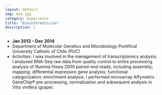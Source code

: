 ```yaml
---
layout: default
img: dna.jpg
category: Experience
title: "Bioinformatician"
description: |
---
```


* __Jan 2012 – Dec 2014__
* Department of Molecular Genetics and Microbiology
Pontifical University Catholic of Chile (PUC)
* Activities: I was involved in the management of transcriptomics analysis. I analysed RNA-Seq raw data from quality control to entire processing analysis of Illumina Hiseq 2000 paired-end reads; including assembly; mapping; differential expression gene analysis; functional categorization; enrichment analysis. I performed microarray Affymetrix GeneChip® pre-processing, normalization and subsequent analysis in Vitis vinifera (grape).
